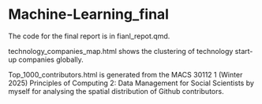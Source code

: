 # Machine-Learning_final

The code for the final report is in fianl_repot.qmd.

technology_companies_map.html shows the clustering of technology start-up companies globally.

Top_1000_contributors.html is generated from the MACS 30112 1 (Winter 2025) Principles of Computing 2: Data Management for Social Scientists by myself for analysing the spatial distribution of Github contributors. 
